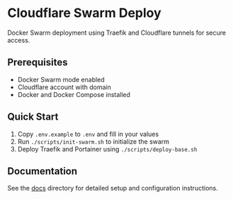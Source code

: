 # Cloudflare Swarm Deploy

Docker Swarm deployment using Traefik and Cloudflare tunnels for secure access.

## Prerequisites
- Docker Swarm mode enabled
- Cloudflare account with domain
- Docker and Docker Compose installed

## Quick Start
1. Copy `.env.example` to `.env` and fill in your values
2. Run `./scripts/init-swarm.sh` to initialize the swarm
3. Deploy Traefik and Portainer using `./scripts/deploy-base.sh`

## Documentation
See the [docs](./docs) directory for detailed setup and configuration instructions.
